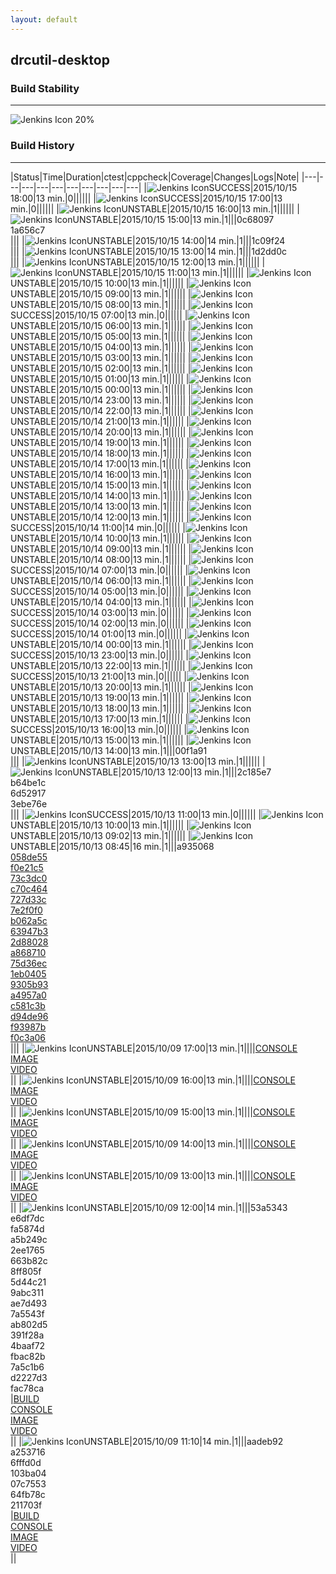 ```yaml
---
layout: default
---
```

## drcutil-desktop
### Build Stability
___
![Jenkins Icon](http://jenkinshrg.github.io/images/48x48/health-20to39.png)
20%
  
### Build History
___
|Status|Time|Duration|<span class='badge'>ctest</span>|<span class='badge'>cppcheck</span>|Coverage|Changes|Logs|Note|
|---|---|---|---|---|---|---|---|---|---|
|![Jenkins Icon](http://jenkinshrg.github.io/images/24x24/blue.png)SUCCESS|2015/10/15 18:00|13 min.|0||||||
|![Jenkins Icon](http://jenkinshrg.github.io/images/24x24/blue.png)SUCCESS|2015/10/15 17:00|13 min.|0||||||
|![Jenkins Icon](http://jenkinshrg.github.io/images/24x24/yellow.png)UNSTABLE|2015/10/15 16:00|13 min.|1||||||
|![Jenkins Icon](http://jenkinshrg.github.io/images/24x24/yellow.png)UNSTABLE|2015/10/15 15:00|13 min.|1|||0c68097<br>1a656c7<br>|||
|![Jenkins Icon](http://jenkinshrg.github.io/images/24x24/yellow.png)UNSTABLE|2015/10/15 14:00|14 min.|1|||1c09f24<br>|||
|![Jenkins Icon](http://jenkinshrg.github.io/images/24x24/yellow.png)UNSTABLE|2015/10/15 13:00|14 min.|1|||1d2dd0c<br>|||
|![Jenkins Icon](http://jenkinshrg.github.io/images/24x24/yellow.png)UNSTABLE|2015/10/15 12:00|13 min.|1||||||
|![Jenkins Icon](http://jenkinshrg.github.io/images/24x24/yellow.png)UNSTABLE|2015/10/15 11:00|13 min.|1||||||
|![Jenkins Icon](http://jenkinshrg.github.io/images/24x24/yellow.png)UNSTABLE|2015/10/15 10:00|13 min.|1||||||
|![Jenkins Icon](http://jenkinshrg.github.io/images/24x24/yellow.png)UNSTABLE|2015/10/15 09:00|13 min.|1||||||
|![Jenkins Icon](http://jenkinshrg.github.io/images/24x24/yellow.png)UNSTABLE|2015/10/15 08:00|13 min.|1||||||
|![Jenkins Icon](http://jenkinshrg.github.io/images/24x24/blue.png)SUCCESS|2015/10/15 07:00|13 min.|0||||||
|![Jenkins Icon](http://jenkinshrg.github.io/images/24x24/yellow.png)UNSTABLE|2015/10/15 06:00|13 min.|1||||||
|![Jenkins Icon](http://jenkinshrg.github.io/images/24x24/yellow.png)UNSTABLE|2015/10/15 05:00|13 min.|1||||||
|![Jenkins Icon](http://jenkinshrg.github.io/images/24x24/yellow.png)UNSTABLE|2015/10/15 04:00|13 min.|1||||||
|![Jenkins Icon](http://jenkinshrg.github.io/images/24x24/yellow.png)UNSTABLE|2015/10/15 03:00|13 min.|1||||||
|![Jenkins Icon](http://jenkinshrg.github.io/images/24x24/yellow.png)UNSTABLE|2015/10/15 02:00|13 min.|1||||||
|![Jenkins Icon](http://jenkinshrg.github.io/images/24x24/yellow.png)UNSTABLE|2015/10/15 01:00|13 min.|1||||||
|![Jenkins Icon](http://jenkinshrg.github.io/images/24x24/yellow.png)UNSTABLE|2015/10/15 00:00|13 min.|1||||||
|![Jenkins Icon](http://jenkinshrg.github.io/images/24x24/yellow.png)UNSTABLE|2015/10/14 23:00|13 min.|1||||||
|![Jenkins Icon](http://jenkinshrg.github.io/images/24x24/yellow.png)UNSTABLE|2015/10/14 22:00|13 min.|1||||||
|![Jenkins Icon](http://jenkinshrg.github.io/images/24x24/yellow.png)UNSTABLE|2015/10/14 21:00|13 min.|1||||||
|![Jenkins Icon](http://jenkinshrg.github.io/images/24x24/yellow.png)UNSTABLE|2015/10/14 20:00|13 min.|1||||||
|![Jenkins Icon](http://jenkinshrg.github.io/images/24x24/yellow.png)UNSTABLE|2015/10/14 19:00|13 min.|1||||||
|![Jenkins Icon](http://jenkinshrg.github.io/images/24x24/yellow.png)UNSTABLE|2015/10/14 18:00|13 min.|1||||||
|![Jenkins Icon](http://jenkinshrg.github.io/images/24x24/yellow.png)UNSTABLE|2015/10/14 17:00|13 min.|1||||||
|![Jenkins Icon](http://jenkinshrg.github.io/images/24x24/yellow.png)UNSTABLE|2015/10/14 16:00|13 min.|1||||||
|![Jenkins Icon](http://jenkinshrg.github.io/images/24x24/yellow.png)UNSTABLE|2015/10/14 15:00|13 min.|1||||||
|![Jenkins Icon](http://jenkinshrg.github.io/images/24x24/yellow.png)UNSTABLE|2015/10/14 14:00|13 min.|1||||||
|![Jenkins Icon](http://jenkinshrg.github.io/images/24x24/yellow.png)UNSTABLE|2015/10/14 13:00|13 min.|1||||||
|![Jenkins Icon](http://jenkinshrg.github.io/images/24x24/yellow.png)UNSTABLE|2015/10/14 12:00|13 min.|1||||||
|![Jenkins Icon](http://jenkinshrg.github.io/images/24x24/blue.png)SUCCESS|2015/10/14 11:00|14 min.|0||||||
|![Jenkins Icon](http://jenkinshrg.github.io/images/24x24/yellow.png)UNSTABLE|2015/10/14 10:00|13 min.|1||||||
|![Jenkins Icon](http://jenkinshrg.github.io/images/24x24/yellow.png)UNSTABLE|2015/10/14 09:00|13 min.|1||||||
|![Jenkins Icon](http://jenkinshrg.github.io/images/24x24/yellow.png)UNSTABLE|2015/10/14 08:00|13 min.|1||||||
|![Jenkins Icon](http://jenkinshrg.github.io/images/24x24/blue.png)SUCCESS|2015/10/14 07:00|13 min.|0||||||
|![Jenkins Icon](http://jenkinshrg.github.io/images/24x24/yellow.png)UNSTABLE|2015/10/14 06:00|13 min.|1||||||
|![Jenkins Icon](http://jenkinshrg.github.io/images/24x24/blue.png)SUCCESS|2015/10/14 05:00|13 min.|0||||||
|![Jenkins Icon](http://jenkinshrg.github.io/images/24x24/yellow.png)UNSTABLE|2015/10/14 04:00|13 min.|1||||||
|![Jenkins Icon](http://jenkinshrg.github.io/images/24x24/blue.png)SUCCESS|2015/10/14 03:00|13 min.|0||||||
|![Jenkins Icon](http://jenkinshrg.github.io/images/24x24/blue.png)SUCCESS|2015/10/14 02:00|13 min.|0||||||
|![Jenkins Icon](http://jenkinshrg.github.io/images/24x24/blue.png)SUCCESS|2015/10/14 01:00|13 min.|0||||||
|![Jenkins Icon](http://jenkinshrg.github.io/images/24x24/yellow.png)UNSTABLE|2015/10/14 00:00|13 min.|1||||||
|![Jenkins Icon](http://jenkinshrg.github.io/images/24x24/blue.png)SUCCESS|2015/10/13 23:00|13 min.|0||||||
|![Jenkins Icon](http://jenkinshrg.github.io/images/24x24/yellow.png)UNSTABLE|2015/10/13 22:00|13 min.|1||||||
|![Jenkins Icon](http://jenkinshrg.github.io/images/24x24/blue.png)SUCCESS|2015/10/13 21:00|13 min.|0||||||
|![Jenkins Icon](http://jenkinshrg.github.io/images/24x24/yellow.png)UNSTABLE|2015/10/13 20:00|13 min.|1||||||
|![Jenkins Icon](http://jenkinshrg.github.io/images/24x24/yellow.png)UNSTABLE|2015/10/13 19:00|13 min.|1||||||
|![Jenkins Icon](http://jenkinshrg.github.io/images/24x24/yellow.png)UNSTABLE|2015/10/13 18:00|13 min.|1||||||
|![Jenkins Icon](http://jenkinshrg.github.io/images/24x24/yellow.png)UNSTABLE|2015/10/13 17:00|13 min.|1||||||
|![Jenkins Icon](http://jenkinshrg.github.io/images/24x24/blue.png)SUCCESS|2015/10/13 16:00|13 min.|0||||||
|![Jenkins Icon](http://jenkinshrg.github.io/images/24x24/yellow.png)UNSTABLE|2015/10/13 15:00|13 min.|1||||||
|![Jenkins Icon](http://jenkinshrg.github.io/images/24x24/yellow.png)UNSTABLE|2015/10/13 14:00|13 min.|1|||00f1a91<br>|||
|![Jenkins Icon](http://jenkinshrg.github.io/images/24x24/yellow.png)UNSTABLE|2015/10/13 13:00|13 min.|1||||||
|![Jenkins Icon](http://jenkinshrg.github.io/images/24x24/yellow.png)UNSTABLE|2015/10/13 12:00|13 min.|1|||2c185e7<br>b64be1c<br>6d52917<br>3ebe76e<br>|||
|![Jenkins Icon](http://jenkinshrg.github.io/images/24x24/blue.png)SUCCESS|2015/10/13 11:00|13 min.|0||||||
|![Jenkins Icon](http://jenkinshrg.github.io/images/24x24/yellow.png)UNSTABLE|2015/10/13 10:00|13 min.|1||||||
|![Jenkins Icon](http://jenkinshrg.github.io/images/24x24/yellow.png)UNSTABLE|2015/10/13 09:02|13 min.|1||||||
|![Jenkins Icon](http://jenkinshrg.github.io/images/24x24/yellow.png)UNSTABLE|2015/10/13 08:45|16 min.|1|||a935068<br>[058de55](https://github.com/fkanehiro/hrpsys-base/commit/058de55)<br>[f0e21c5](https://github.com/fkanehiro/hrpsys-base/commit/f0e21c5)<br>[73c3dc0](https://github.com/fkanehiro/hrpsys-base/commit/73c3dc0)<br>[c70c464](https://github.com/fkanehiro/hrpsys-base/commit/c70c464)<br>[727d33c](https://github.com/fkanehiro/hrpsys-base/commit/727d33c)<br>[7e2f0f0](https://github.com/fkanehiro/hrpsys-base/commit/7e2f0f0)<br>[b062a5c](https://github.com/fkanehiro/hrpsys-base/commit/b062a5c)<br>[63947b3](https://github.com/fkanehiro/hrpsys-base/commit/63947b3)<br>[2d88028](https://github.com/fkanehiro/hrpsys-base/commit/2d88028)<br>[a868710](https://github.com/fkanehiro/hrpsys-base/commit/a868710)<br>[75d36ec](https://github.com/fkanehiro/hrpsys-base/commit/75d36ec)<br>[1eb0405](https://github.com/fkanehiro/hrpsys-base/commit/1eb0405)<br>[9305b93](https://github.com/fkanehiro/hrpsys-base/commit/9305b93)<br>[a4957a0](https://github.com/fkanehiro/hrpsys-base/commit/a4957a0)<br>[c581c3b](https://github.com/fkanehiro/hrpsys-base/commit/c581c3b)<br>[d94de96](https://github.com/fkanehiro/hrpsys-base/commit/d94de96)<br>[f93987b](https://github.com/fkanehiro/hrpsys-base/commit/f93987b)<br>[f0c3a06](https://github.com/fkanehiro/hrpsys-base/commit/f0c3a06)<br>|||
|![Jenkins Icon](http://jenkinshrg.github.io/images/24x24/yellow.png)UNSTABLE|2015/10/09 17:00|13 min.|1||||[CONSOLE](https://drive.google.com/file/d/0B54sHwaxmuM4UURVSEpkeXE2Sm8/view?usp=drivesdk)<br>[IMAGE](https://drive.google.com/file/d/0B54sHwaxmuM4YTJzdU9LVXItNFE/view?usp=drivesdk)<br>[VIDEO](https://drive.google.com/file/d/0B54sHwaxmuM4cVAwZ3ZkaWhYRWM/view?usp=drivesdk)<br>||
|![Jenkins Icon](http://jenkinshrg.github.io/images/24x24/yellow.png)UNSTABLE|2015/10/09 16:00|13 min.|1||||[CONSOLE](https://drive.google.com/file/d/0B54sHwaxmuM4LXdReVZQMW91YWs/view?usp=drivesdk)<br>[IMAGE](https://drive.google.com/file/d/0B54sHwaxmuM4M0d6SE90dzNDOVU/view?usp=drivesdk)<br>[VIDEO](https://drive.google.com/file/d/0B54sHwaxmuM4SWhDREQwWHlTTGc/view?usp=drivesdk)<br>||
|![Jenkins Icon](http://jenkinshrg.github.io/images/24x24/yellow.png)UNSTABLE|2015/10/09 15:00|13 min.|1||||[CONSOLE](https://drive.google.com/file/d/0B54sHwaxmuM4d1YxcTNJR3JaR28/view?usp=drivesdk)<br>[IMAGE](https://drive.google.com/file/d/0B54sHwaxmuM4cklPQXpPYmZoMkk/view?usp=drivesdk)<br>[VIDEO](https://drive.google.com/file/d/0B54sHwaxmuM4U3puUTE3T2VQM3M/view?usp=drivesdk)<br>||
|![Jenkins Icon](http://jenkinshrg.github.io/images/24x24/yellow.png)UNSTABLE|2015/10/09 14:00|13 min.|1||||[CONSOLE](https://drive.google.com/file/d/0B54sHwaxmuM4amVLb2V1X05XdE0/view?usp=drivesdk)<br>[IMAGE](https://drive.google.com/file/d/0B54sHwaxmuM4b0xNZEdFaUxDSzA/view?usp=drivesdk)<br>[VIDEO](https://drive.google.com/file/d/0B54sHwaxmuM4ZmlCbFlWSVlCcTg/view?usp=drivesdk)<br>||
|![Jenkins Icon](http://jenkinshrg.github.io/images/24x24/yellow.png)UNSTABLE|2015/10/09 13:00|13 min.|1||||[CONSOLE](https://drive.google.com/file/d/0B54sHwaxmuM4bm1iME1wUXFvTjA/view?usp=drivesdk)<br>[IMAGE](https://drive.google.com/file/d/0B54sHwaxmuM4UlViUHFQaHRULTg/view?usp=drivesdk)<br>[VIDEO](https://drive.google.com/file/d/0B54sHwaxmuM4YVU2X0lkTnc0cGM/view?usp=drivesdk)<br>||
|![Jenkins Icon](http://jenkinshrg.github.io/images/24x24/yellow.png)UNSTABLE|2015/10/09 12:00|14 min.|1|||53a5343<br>e6df7dc<br>fa5874d<br>a5b249c<br>2ee1765<br>663b82c<br>8ff805f<br>5d44c21<br>9abc311<br>ae7d493<br>7a5543f<br>ab802d5<br>391f28a<br>4baaf72<br>fbac82b<br>7a5c1b6<br>d2227d3<br>fac78ca<br>|[BUILD](https://drive.google.com/file/d/0B54sHwaxmuM4WEJBS09qNkt5NmM/view?usp=drivesdk)<br>[CONSOLE](https://drive.google.com/file/d/0B54sHwaxmuM4RE1fSmJEdEV0RW8/view?usp=drivesdk)<br>[IMAGE](https://drive.google.com/file/d/0B54sHwaxmuM4SEVydU1TalExUFE/view?usp=drivesdk)<br>[VIDEO](https://drive.google.com/file/d/0B54sHwaxmuM4VDJXc1lQZUxSWXc/view?usp=drivesdk)<br>||
|![Jenkins Icon](http://jenkinshrg.github.io/images/24x24/yellow.png)UNSTABLE|2015/10/09 11:10|14 min.|1|||aadeb92<br>a253716<br>6fffd0d<br>103ba04<br>07c7553<br>64fb78c<br>211703f<br>|[BUILD](https://drive.google.com/file/d/0B54sHwaxmuM4clJpTzlKMXgtSDQ/view?usp=drivesdk)<br>[CONSOLE](https://drive.google.com/file/d/0B54sHwaxmuM4Y2tUSHdZdzJqZGc/view?usp=drivesdk)<br>[IMAGE](https://drive.google.com/file/d/0B54sHwaxmuM4VS1uaUluLU9uZGs/view?usp=drivesdk)<br>[VIDEO](https://drive.google.com/file/d/0B54sHwaxmuM4Ni0zRzB1eUxQNFE/view?usp=drivesdk)<br>||

